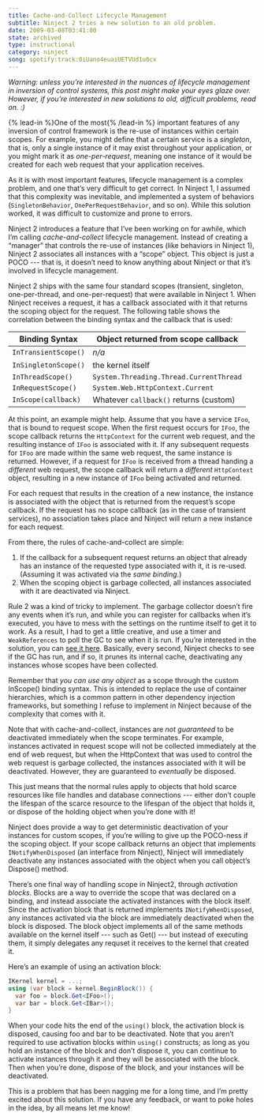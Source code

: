 ```yaml
---
title: Cache-and-Collect Lifecycle Management
subtitle: Ninject 2 tries a new solution to an old problem.
date: 2009-03-08T03:41:00
state: archived
type: instructional
category: ninject
song: spotify:track:0iUano4euaiUETVUd1u0cx
---
```


_Warning: unless you’re interested in the nuances of lifecycle management in inversion of control systems, this post might make your eyes glaze over. However, if you’re interested in new solutions to old, difficult problems, read on. :)_

{% lead-in %}One of the most{% /lead-in %} important features of any inversion of control framework is the re-use of instances within certain scopes. For example, you might define that a certain service is a _singleton_, that is, only a single instance of it may exist throughout your application, or you might mark it as _one-per-request_, meaning one instance of it would be created for each web request that your application receives.

As it is with most important features, lifecycle management is a complex problem, and one that’s very difficult to get correct. In Ninject 1, I assumed that this complexity was inevitable, and implemented a system of behaviors (`SingletonBehavior`, `OnePerRequestBehavior`, and so on). While this solution worked, it was difficult to customize and prone to errors.

Ninject 2 introduces a feature that I’ve been working on for awhile, which I’m calling _cache-and-collect_ lifecycle management. Instead of creating a “manager” that controls the re-use of instances (like behaviors in Ninject 1), Ninject 2 associates all instances with a “scope” object. This object is just a POCO --- that is, it doesn’t need to know anything about Ninject or that it’s involved in lifecycle management.

Ninject 2 ships with the same four standard scopes (transient, singleton, one-per-thread, and one-per-request) that were available in Ninject 1. When Ninject receives a request, it has a callback associated with it that returns the scoping object for the request. The following table shows the correlation between the binding syntax and the callback that is used:

| Binding Syntax       | Object returned from scope callback     |
| -------------------- | --------------------------------------- |
| `InTransientScope()` | _n/a_                                   |
| `InSingletonScope()` | the kernel itself                       |
| `InThreadScope()`    | `System.Threading.Thread.CurrentThread` |
| `InRequestScope()`   | `System.Web.HttpContext.Current`        |
| `InScope(callback)`  | Whatever `callback()` returns (custom)  |

At this point, an example might help. Assume that you have a service `IFoo`, that is bound to request scope. When the first request occurs for `IFoo`, the scope callback returns the `HttpContext` for the current web request, and the resulting instance of `IFoo` is associated with it. If any subsequent requests for `IFoo` are made within the same web request, the same instance is returned. However, if a request for `IFoo` is received from a thread handing a _different_ web request, the scope callback will return a _different_ `HttpContext` object, resulting in a new instance of `IFoo` being activated and returned.

For each request that results in the creation of a new instance, the instance is associated with the object that is returned from the request’s scope callback. If the request has no scope callback (as in the case of transient services), no association takes place and Ninject will return a new instance for each request.

From there, the rules of cache-and-collect are simple:

1. If the callback for a subsequent request returns an object that already has an instance of the requested type associated with it, it is re-used. (Assuming it was activated via the _same binding_.)
2. When the scoping object is garbage collected, all instances associated with it are deactivated via Ninject.

Rule 2 was a kind of tricky to implement. The garbage collector doesn’t fire any events when it’s run, and while you can register for callbacks when it’s executed, you have to mess with the settings on the runtime itself to get it to work. As a result, I had to get a little creative, and use a timer and `WeakReferences` to poll the GC to see when it is run. If you’re interested in the solution, you can [see it here](http://ninject.googlecode.com/svn/experiments/ninject2/src/Ninject/Activation/Caching/GarbageCollectionCachePruner.cs). Basically, every second, Ninject checks to see if the GC has run, and if so, it prunes its internal cache, deactivating any instances whose scopes have been collected.

Remember that _you can use any object_ as a scope through the custom InScope() binding syntax. This is intended to replace the use of container hierarchies, which is a common pattern in other dependency injection frameworks, but something I refuse to implement in Ninject because of the complexity that comes with it.

Note that with cache-and-collect, instances are _not guaranteed_ to be deactivated immediately when the scope terminates. For example, instances activated in request scope will not be collected immediately at the end of web request, but when the HttpContext that was used to control the web request is garbage collected, the instances associated with it will be deactivated. However, they are guaranteed to _eventually_ be disposed.

This just means that the normal rules apply to objects that hold scarce resources like file handles and database connections --- either don’t couple the lifespan of the scarce resource to the lifespan of the object that holds it, or dispose of the holding object when you’re done with it!

Ninject does provide a way to get deterministic deactivation of your instances for custom scopes, if you’re willing to give up the POCO-ness if the scoping object. If your scope callback returns an object that implements `INotifyWhenDisposed` (an interface from Ninject), Ninject will immediately deactivate any instances associated with the object when you call object’s Dispose() method.

There’s one final way of handling scope in Ninject2, through _activation blocks_. Blocks are a way to override the scope that was declared on a binding, and instead associate the activated instances with the block itself. Since the activation block that is returned implements `INotifyWhenDisposed`, any instances activated via the block are immediately deactivated when the block is disposed. The block object implements all of the same methods available on the kernel itself --- such as Get() --- but instead of executing them, it simply delegates any requset it receives to the kernel that created it.

Here’s an example of using an activation block:

```csharp
IKernel kernel = ...;
using (var block = kernel.BeginBlock()) {
  var foo = block.Get<IFoo>();
  var bar = block.Get<IBar>();
}
```

When your code hits the end of the `using()` block, the activation block is disposed, causing foo and bar to be deactivated. Note that you aren’t required to use activation blocks within `using()` constructs; as long as you hold an instance of the block and don’t dispose it, you can continue to activate instances through it and they will be associated with the block. Then when you’re done, dispose of the block, and your instances will be deactivated.

This is a problem that has been nagging me for a long time, and I’m pretty excited about this solution. If you have any feedback, or want to poke holes in the idea, by all means let me know!
